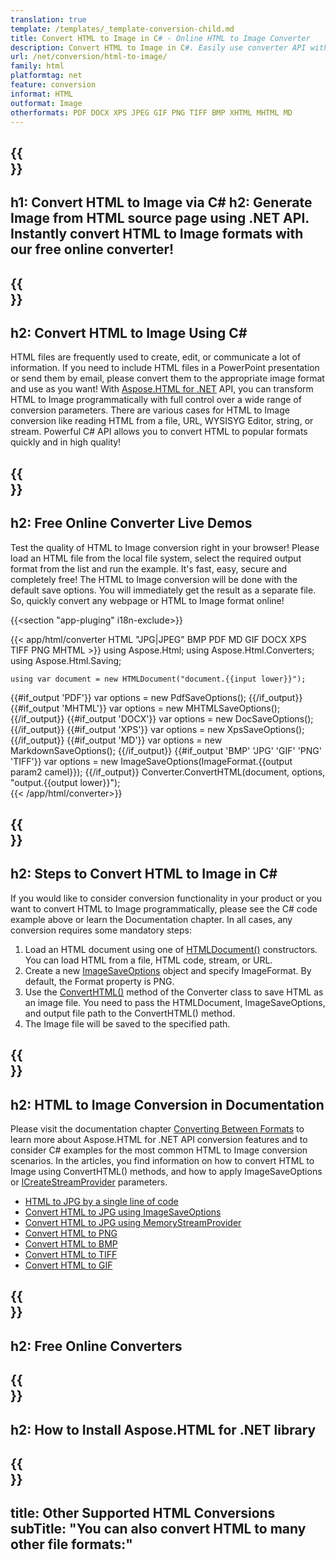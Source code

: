 ```yaml
---
translation: true
template: /templates/_template-conversion-child.md
title: Convert HTML to Image in C# - Online HTML to Image Converter
description: Convert HTML to Image in C#. Easily use converter API within ASP.NET or any .NET application. Try online HTML to Image Converter for free!
url: /net/conversion/html-to-image/
family: html
platformtag: net
feature: conversion
informat: HTML
outformat: Image 
otherformats: PDF DOCX XPS JPEG GIF PNG TIFF BMP XHTML MHTML MD 
---
```


{{<section banner>}}
---
h1: Convert HTML to Image via C#
h2: Generate Image from HTML source page using .NET API. Instantly convert HTML to Image formats with our free online converter!
---

{{<section overview>}}
---
h2: Convert HTML to Image Using C#
---

HTML files are frequently used to create, edit, or communicate a lot of information. If you need to include HTML files in a PowerPoint presentation or send them by email, please convert them to the appropriate image format and use as you want! With [Aspose.HTML for .NET](https://products.aspose.com/html/net/) API, you can transform HTML to Image programmatically with full control over a wide range of conversion parameters. There are various cases for HTML to Image conversion like reading HTML from a file, URL, WYSISYG Editor, string, or stream. Powerful C# API allows you to convert HTML to popular formats quickly and in high quality!

{{<section demos>}}
---
h2: Free Online Converter Live Demos
---

Test the quality of HTML to Image conversion right in your browser! Please load an HTML file from the local file system, select the required output format from the list and run the example. It's fast, easy, secure and completely free! The HTML to Image conversion will be done with the default save options. You will immediately get the result as a separate file. So, quickly convert any webpage or HTML to Image format online!

{{<section "app-pluging" i18n-exclude>}}

{{< app/html/converter HTML "JPG|JPEG" BMP PDF MD  GIF DOCX XPS TIFF PNG MHTML >}}
using Aspose.Html;
using Aspose.Html.Converters;
using Aspose.Html.Saving;

    using var document = new HTMLDocument("document.{{input lower}}");
{{#if_output 'PDF'}}
    var options = new PdfSaveOptions();
{{/if_output}}
{{#if_output 'MHTML'}}
    var options = new MHTMLSaveOptions();
{{/if_output}}
{{#if_output 'DOCX'}}
    var options = new DocSaveOptions();
{{/if_output}}
{{#if_output 'XPS'}}
    var options = new XpsSaveOptions();
{{/if_output}}
{{#if_output 'MD'}}
    var options = new MarkdownSaveOptions();
{{/if_output}}
{{#if_output 'BMP' 'JPG' 'GIF' 'PNG' 'TIFF'}}
    var options = new ImageSaveOptions(ImageFormat.{{output param2 camel}});
{{/if_output}}
    Converter.ConvertHTML(document, options, "output.{{output lower}}");   
{{< /app/html/converter>}} 


{{<section steps>}}
---
h2: Steps to Convert HTML to Image in C#
---

If you would like to consider conversion functionality in your product or you want to convert HTML to Image programmatically, please see the C# code example above or learn the Documentation chapter. In all cases, any conversion requires some mandatory steps:

1.  Load an HTML document using one of [HTMLDocument()](https://apireference.aspose.com/html/net/aspose.html/htmldocument) constructors. You can load HTML from a file, HTML code, stream, or URL.
1.  Create a new [ImageSaveOptions](https://apireference.aspose.com/html/net/aspose.html.saving/imagesaveoptions) object and specify ImageFormat. By default, the Format property is PNG.
1.  Use the [ConvertHTML()](https://apireference.aspose.com/html/net/aspose.html.converters/converter/converthtml/) method of the Converter class to save HTML as an image file. You need to pass the HTMLDocument, ImageSaveOptions, and output file path to the ConvertHTML() method.
1.  The Image file will be saved to the specified path.


{{<section documentation>}}
---
h2: HTML to Image Conversion in Documentation
---

Please visit the documentation chapter [Converting Between Formats](https://docs.aspose.com/html/net/converting-between-formats/) to learn more about Aspose.HTML for .NET API conversion features and to consider C# examples for the most common HTML to Image conversion scenarios. In the articles, you find information on how to convert HTML to Image using ConvertHTML() methods, and how to apply ImageSaveOptions or [ICreateStreamProvider](https://apireference.aspose.com/html/net/aspose.html.io/icreatestreamprovider) parameters.
 - <a href="https://docs.aspose.com/html/net/converting-between-formats/html-to-jpg/#html-to-jpg-by-a-single-line-of-code" target="_blank">HTML to JPG by a single line of code</a>
 - <a href="https://docs.aspose.com/html/net/converting-between-formats/html-to-jpg/#convert-html-to-jpg-using-imagesaveoptions" target="_blank">Convert HTML to JPG using ImageSaveOptions</a>
 - <a href="https://docs.aspose.com/html/net/converting-between-formats/html-to-jpg/#output-stream-providers" target="_blank">Convert HTML to JPG using MemoryStreamProvider</a>
 - <a href="https://docs.aspose.com/html/net/converting-between-formats/html-to-png/" target="_blank">Convert HTML to PNG</a>
 - <a href="https://docs.aspose.com/html/net/converting-between-formats/html-to-bmp/" target="_blank">Convert HTML to BMP</a>
 - <a href="https://docs.aspose.com/html/net/converting-between-formats/html-to-tiff/" target="_blank">Convert HTML to TIFF</a>
 - <a href="https://docs.aspose.com/html/net/converting-between-formats/html-to-gif/" target="_blank">Convert HTML to GIF</a> 

{{<section online-converters>}}
---
h2: Free Online Converters
---

{{<section get-started>}}
---
h2: How to Install Aspose.HTML for .NET library
---

{{<section other-conversions>}}
---
title: Other Supported HTML Conversions
subTitle: "You can also convert HTML to many other file formats:"
---